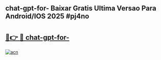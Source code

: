 ## chat-gpt-for- Baixar Gratis Ultima Versao Para Android/IOS 2025 #pj4no

# <h2><a href="https://ainizakaria.my?title=chat-gpt-for-&ref=20M">🔗👉 🔴 chat-gpt-for-</a></h2>

[![acn](https://github.com/user-attachments/assets/0f9c940e-d8b0-45ae-aac7-cd30a18b3e1c)](https://ainizakaria.my?title=chat-gpt-for-&ref=20M)

